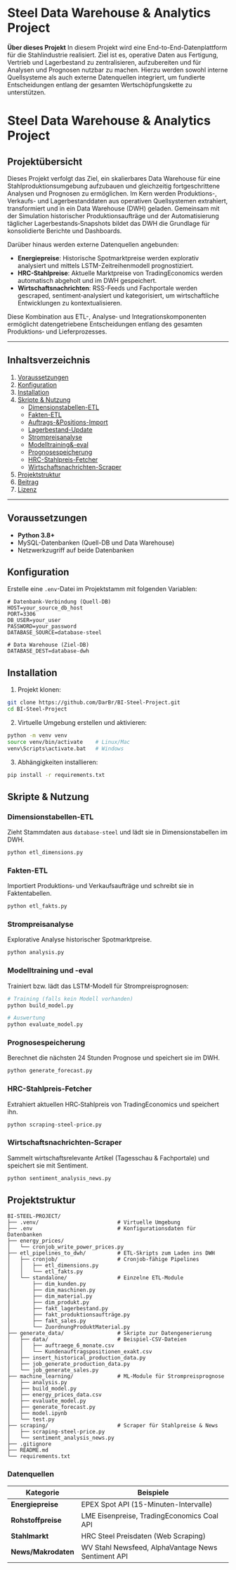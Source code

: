 # Steel Data Warehouse & Analytics Project

**Über dieses Projekt**
In diesem Projekt wird eine End-to-End-Datenplattform für die Stahlindustrie realisiert. Ziel ist es, operative Daten aus Fertigung, Vertrieb und Lagerbestand zu zentralisieren, aufzubereiten und für Analysen und Prognosen nutzbar zu machen. Hierzu werden sowohl interne Quellsysteme als auch externe Datenquellen integriert, um fundierte Entscheidungen entlang der gesamten Wertschöpfungskette zu unterstützen.

# Steel Data Warehouse & Analytics Project

## Projektübersicht
Dieses Projekt verfolgt das Ziel, ein skalierbares Data Warehouse für eine Stahlproduktionsumgebung aufzubauen und gleichzeitig fortgeschrittene Analysen und Prognosen zu ermöglichen. Im Kern werden Produktions-, Verkaufs- und Lagerbestanddaten aus operativen Quellsystemen extrahiert, transformiert und in ein Data Warehouse (DWH) geladen. Gemeinsam mit der Simulation historischer Produktionsaufträge und der Automatisierung täglicher Lagerbestands‑Snapshots bildet das DWH die Grundlage für konsolidierte Berichte und Dashboards.

Darüber hinaus werden externe Datenquellen angebunden:

- **Energiepreise**: Historische Spotmarktpreise werden explorativ analysiert und mittels LSTM-Zeitreihenmodell prognostiziert.
- **HRC-Stahlpreise**: Aktuelle Marktpreise von TradingEconomics werden automatisch abgeholt und im DWH gespeichert.
- **Wirtschaftsnachrichten**: RSS-Feeds und Fachportale werden gescraped, sentiment‑analysiert und kategorisiert, um wirtschaftliche Entwicklungen zu kontextualisieren.

Diese Kombination aus ETL-, Analyse‑ und Integrationskomponenten ermöglicht datengetriebene Entscheidungen entlang des gesamten Produktions‑ und Lieferprozesses.

---

## Inhaltsverzeichnis
1. [Voraussetzungen](#voraussetzungen)
2. [Konfiguration](#konfiguration)
3. [Installation](#installation)
4. [Skripte & Nutzung](#skripte--nutzung)
   - [Dimensionstabellen-ETL](#dimensionstabellen-etl)
   - [Fakten-ETL](#fakten-etl)
   - [Auftrags-&Positions-Import](#auftrags-&positions-import)
   - [Lagerbestand-Update](#lagerbestand-update)
   - [Strompreisanalyse](#strompreisanalyse)
   - [Modelltraining&-eval](#modelltraining&-eval)
   - [Prognosespeicherung](#prognosespeicherung)
   - [HRC-Stahlpreis-Fetcher](#hrc-stahlpreis-fetcher)
   - [Wirtschaftsnachrichten-Scraper](#wirtschaftsnachrichten-scraper)
5. [Projektstruktur](#projektstruktur)
6. [Beitrag](#beitrag)
7. [Lizenz](#lizenz)

---

## Voraussetzungen
- **Python 3.8+**
- MySQL-Datenbanken (Quell-DB und Data Warehouse)
- Netzwerkzugriff auf beide Datenbanken

## Konfiguration
Erstelle eine `.env`-Datei im Projektstamm mit folgenden Variablen:

```dotenv
# Datenbank-Verbindung (Quell-DB)
HOST=your_source_db_host
PORT=3306
DB_USER=your_user
PASSWORD=your_password
DATABASE_SOURCE=database-steel

# Data Warehouse (Ziel-DB)
DATABASE_DEST=database-dwh
```

## Installation
1. Projekt klonen:
```bash
git clone https://github.com/DarBr/BI-Steel-Project.git
cd BI-Steel-Project
```
2. Virtuelle Umgebung erstellen und aktivieren:
```bash
python -m venv venv
source venv/bin/activate    # Linux/Mac
venv\Scripts\activate.bat   # Windows
```
3. Abhängigkeiten installieren:
```bash
pip install -r requirements.txt
```

## Skripte & Nutzung
### Dimensionstabellen-ETL
Zieht Stammdaten aus `database-steel` und lädt sie in Dimensionstabellen im DWH.
```bash
python etl_dimensions.py
```

### Fakten-ETL
Importiert Produktions‑ und Verkaufsaufträge und schreibt sie in Faktentabellen.
```bash
python etl_fakts.py
```

### Strompreisanalyse
Explorative Analyse historischer Spotmarktpreise.
```bash
python analysis.py
```

### Modelltraining und -eval
Trainiert bzw. lädt das LSTM-Modell für Strompreisprognosen:
```bash
# Training (falls kein Modell vorhanden)
python build_model.py

# Auswertung
python evaluate_model.py
```

### Prognosespeicherung
Berechnet die nächsten 24 Stunden Prognose und speichert sie im DWH.
```bash
python generate_forecast.py
```

### HRC-Stahlpreis-Fetcher
Extrahiert aktuellen HRC‑Stahlpreis von TradingEconomics und speichert ihn.
```bash
python scraping-steel-price.py
```

### Wirtschaftsnachrichten-Scraper
Sammelt wirtschaftsrelevante Artikel (Tagesschau & Fachportale) und speichert sie mit Sentiment.
```bash
python sentiment_analysis_news.py
```

## Projektstruktur
```text
BI-STEEL-PROJECT/
├── .venv/                         # Virtuelle Umgebung
├── .env                           # Konfigurationsdaten für Datenbanken
├── energy_prices/
│   └── cronjob_write_power_prices.py 
├── etl_pipelines_to_dwh/          # ETL-Skripts zum Laden ins DWH
│   ├── cronjob/                   # Cronjob-fähige Pipelines
│   │   ├── etl_dimensions.py
│   │   └── etl_fakts.py
│   └── standalone/                # Einzelne ETL-Module
│       ├── dim_kunden.py
│       ├── dim_maschinen.py
│       ├── dim_material.py
│       ├── dim_produkt.py
│       ├── fakt_lagerbestand.py
│       ├── fakt_produktionsaufträge.py
│       ├── fakt_sales.py
│       └── ZuordnungProduktMaterial.py
├── generate_data/                 # Skripte zur Datengenerierung
│   ├── data/                      # Beispiel-CSV-Dateien
│   │   ├── auftraege_6_monate.csv
│   │   └── Kundenauftragspositionen_exakt.csv
│   ├── insert_historical_production_data.py
│   ├── job_generate_production_data.py
│   └── job_generate_sales.py
├── machine_learning/              # ML-Module für Strompreisprognose
│   ├── analysis.py
│   ├── build_model.py
│   ├── energy_prices_data.csv
│   ├── evaluate_model.py
│   ├── generate_forecast.py
│   ├── model.ipynb
│   └── test.py
├── scraping/                      # Scraper für Stahlpreise & News
│   ├── scraping-steel-price.py
│   └── sentiment_analysis_news.py
├── .gitignore
├── README.md
└── requirements.txt
```

### Datenquellen
| Kategorie           | Beispiele                                                                 |
|---------------------|---------------------------------------------------------------------------|
| **Energiepreise**   | EPEX Spot API (15-Minuten-Intervalle)                                     |
| **Rohstoffpreise**  | LME Eisenpreise, TradingEconomics Coal API                               |
| **Stahlmarkt**      | HRC Steel Preisdaten (Web Scraping)                                       |
| **News/Makrodaten** | WV Stahl Newsfeed, AlphaVantage News Sentiment API                       |
